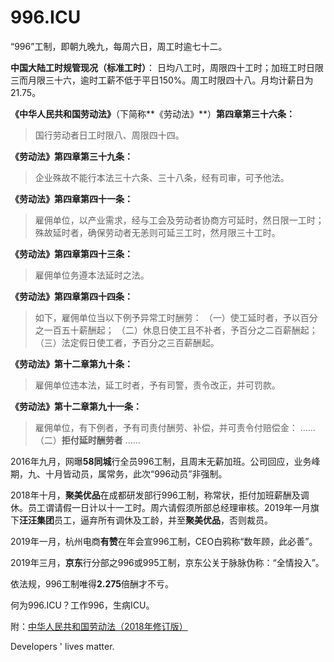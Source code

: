 996.ICU
===

“996”工制，即朝九晚九，每周六日，周工时逾七十二。

**中国大陆工时规管现况（标准工时）**：
日均八工时，周限四十工时；加班工时日限三而月限三十六，逾时工薪不低于平日150%。周工时限四十八。月均计薪日为21.75。

**《中华人民共和国劳动法》**（下简称**《劳动法》**）**第四章第三十六条：**
>国行劳动者日工时限八、周限四十四。

**《劳动法》第四章第三十九条：**
>企业殊故不能行本法三十六条、三十八条，经有司审，可予他法。

**《劳动法》第四章第四十一条：**
>雇佣单位，以产业需求，经与工会及劳动者协商方可延时，然日限一工时；殊故延时者，确保劳动者无恙则可延三工时，然月限三十工时。

**《劳动法》第四章第四十三条：**
>雇佣单位务遵本法延时之法。

**《劳动法》第四章第四十四条：**
>如下，雇佣单位当以下例予异常工时酬劳：
>（一）使工延时者，予以百分之一百五十薪酬起；
>（二）休息日使工且不补者，予百分之二百薪酬起；
>（三）法定假日使工者，予百分之三百薪酬起。

**《劳动法》第十二章第九十条：**
>雇佣单位违本法，延工时者，予有司警，责令改正，并可罚款。

**《劳动法》第十二章第九十一条：**
>雇佣单位，有下例者，予有司责付酬劳、补偿，并可责令付赔偿金：
>……
>（二）**拒付延时酬劳者**
>……

2016年九月，网曝**58同城**行全员996工制，且周末无薪加班。公司回应，业务峰期，九、十月皆动员，属常务，此次“996动员”非强制。

2018年十月，**聚美优品**在成都研发部行996工制，称常状，拒付加班薪酬及调休。员工谓请假一日计以十一工时。周六请假须所部总经理审核。2019年一月旗下**汪汪集团**员工，逼弃所有调休及工龄，并至**聚美优品**，否则裁员。

2019年一月，杭州电商**有赞**在年会宣996工制，CEO白鸦称“数年顾，此必善”。

2019年三月，**京东**行分部之996或995工制，京东公关于脉脉伪称：“全情投入”。

依法规，996工制唯得**2.275**倍酬才不亏。

何为996.ICU？工作996，生病ICU。

附：[中华人民共和国劳动法（2018年修订版）](http://www.npc.gov.cn/npc/xinwen/2019-01/07/content_2070261.htm)

Developers ' lives matter.
